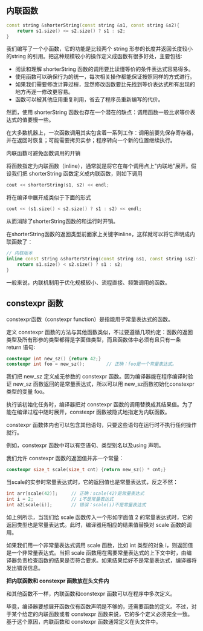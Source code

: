 ## 内联函数

```c++
const string &shorterString(const string &s1, const string &s2){
    return s1.size() <= s2.size() ? s1 : s2;
}
```

我们编写了一个小函数，它的功能是比较两个 string 形参的长度并返回长度较小的string 的引用。把这种规模较小的操作定义成函数有很多好处，主要包括∶

* 阅读和理解 shorterString 函数的调用要比读懂等价的条件表达式容易得多。
* 使用函数可以确保行为的统一，每次相关操作都能保证按照同样的方式进行。
* 如果我们需要修改计算过程，显然修改函数要比先找到等价表达式所有出现的地方再逐一修改更容易。
* 函数可以被其他应用重复利用，省去了程序员重新编写的代价。

然而，使用 shorterString 函数也存在一个潜在的缺点：调用函数一般比求等价表达式的值要慢一些。

在大多数机器上，一次函数调用其实包含着一系列工作：调用前要先保存寄存器，并在返回时恢复；可能需要拷贝实参；程序转向一个新的位置继续执行。

内联函数可避免函数调用的开销

将函数指定为内联函数（inline），通常就是将它在每个调用点上"内联地"展开。假设我们把 shorterString 函数定义成内联函数，则如下调用

```c++
cout << shorterString(s1, s2) << endl;
```

将在编译中展开成类似于下面的形式

```c++
cout << (s1.size() < s2.size() ? s1 : s2) << endl;
```

从而消除了shorterString函数的和运行时开销。

在shorterString函数的返回类型前面家上关键字inline，这样就可以将它声明成内联函数了：

```c++
// 内联版本
inline const string &shorterString(const string &s1, const string &s2){
    return s1.size() < s2.size() ? s1 : s2;
}
```

一般来说，内联机制用于优化规模较小、流程直接、频繁调用的函数。

## constexpr 函数

constexpr函数（constexpr function）是指能用于常量表达式的函数。

定义 constexpr 函数的方法与其他函数类似，不过要遵循几项约定：函数的返回类型及所有形参的类型都得是字面值类型，而且函数体中必须有且只有一条 return 语句∶

```c++
constexpr int new_sz() {return 42;}
constexpr int foo = new_sz();        // 正确：foo是一个常量表达式。
```

我们把 new_sz 定义成无参数的 constexpr 函数。因为编译器能在程序编译时验证 new_sz 函数返回的是常量表达式，所以可以用 new_sz函数初始化constexpr类型的变量 foo。

执行该初始化任务时，编译器把对 constexpr 函数的调用替换成其结果值。为了能在编译过程中随时展开，constexpr 函数被隐式地指定为内联函数。

constexpr 函数体内也可以包含其他语句，只要这些语句在运行时不执行任何操作就行。

例如，constexpr 函数中可以有空语句、类型别名以及using 声明。

我们允许 constexpr 函数的返回值并非一个常量：

```c++
constexpr size_t scale(size_t cnt) {return new_sz() * cnt;}
```

当scale的实参时常量表达式时，它的返回值也是常量表达式，反之不然：

```c++
int arr[scale(42)];     // 正确：scale(42)是常量表达式
int i = 2;              // i不是常量表达式
int a2[scale(i)];       // 错误：scale(i)不是常量表达式
```

如上例所示，当我们给 scale 函数传入一个形如字面值 2 的常量表达式时，它的返回类型也是常量表达式。此时，编译器用相应的结果值替换对 scale 函数的调用。

如果我们用一个非常量表达式调用 scale 函数，比如 int 类型的对象 i，则返回值是一个非常量表达式。当把 scale 函数用在需要常量表达式的上下文中时，由编译器负责检查函数的结果是否符合要求。如果结果恰好不是常量表达式，编译器将发出错误信息。

**把内联函数和 constexpr 函数放在头文件内**

和其他函数不一样，内联函数和constexpr 函数可以在程序中多次定义。

毕竟，编译器要想展开函数仅有函数声明是不够的，还需要函数的定义。不过，对于某个给定的内联函数或者 constexpr 函数来说，它的多个定义必须完全一致。基于这个原因，内联函数和 constexpr 函数通常定义在头文件中。